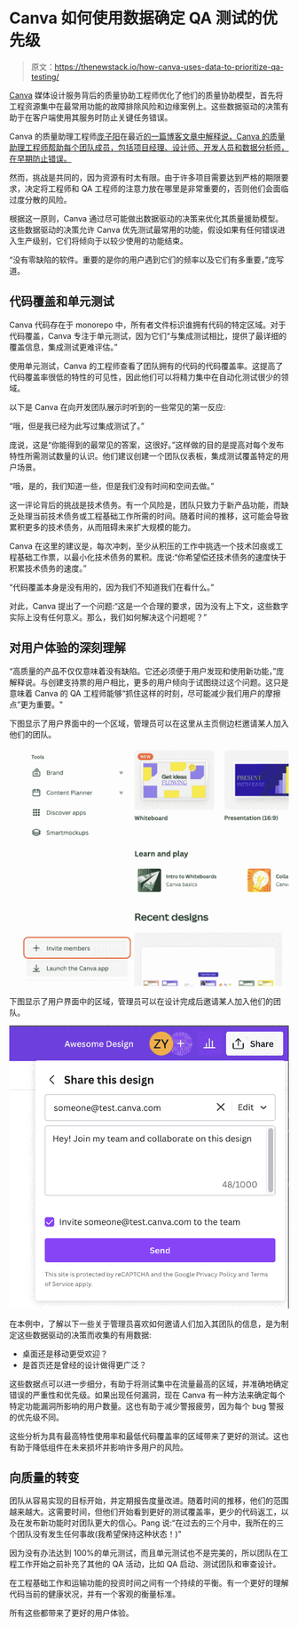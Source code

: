 # Canva 如何使用数据确定 QA 测试的优先级

> 原文：<https://thenewstack.io/how-canva-uses-data-to-prioritize-qa-testing/>

[Canva](https://www.canva.com/) 媒体设计服务背后的质量协助工程师优化了他们的质量协助模型，首先将工程资源集中在最常用功能的故障排除风险和边缘案例上。这些数据驱动的决策有助于在客户端使用其服务时防止关键任务错误。

Canva 的质量助理工程师[庞子阳](https://www.linkedin.com/in/pangzy/)在最近[的一篇博客文章中解释说，Canva 的质量助理工程师帮助每个团队成员，包括项目经理、设计师、开发人员和数据分析师，在早期防止错误。](https://canvatechblog.com/how-we-used-data-to-optimize-our-quality-assistance-model-ae470899c23c)

然而，挑战是共同的，因为资源有时太有限。由于许多项目需要达到严格的期限要求，决定将工程师和 QA 工程师的注意力放在哪里是非常重要的，否则他们会面临过度分散的风险。

根据这一原则，Canva 通过尽可能做出数据驱动的决策来优化其质量援助模型。这些数据驱动的决策允许 Canva 优先测试最常用的功能，假设如果有任何错误进入生产级别，它们将倾向于以较少使用的功能结束。

“没有零缺陷的软件。重要的是你的用户遇到它们的频率以及它们有多重要，”庞写道。

## **代码覆盖和单元测试**

Canva 代码存在于 monorepo 中，所有者文件标识谁拥有代码的特定区域。对于代码覆盖，Canva 专注于单元测试，因为它们“与集成测试相比，提供了最详细的覆盖信息，集成测试更难评估。”

使用单元测试，Canva 的工程师查看了团队拥有的代码的代码覆盖率。这提高了代码覆盖率很低的特性的可见性，因此他们可以将精力集中在自动化测试很少的领域。

以下是 Canva 在向开发团队展示时听到的一些常见的第一反应:

“哦，但是我已经为此写过集成测试了。”

庞说，这是“你能得到的最常见的答案，这很好。”这样做的目的是提高对每个发布特性所需测试数量的认识。他们建议创建一个团队仪表板，集成测试覆盖特定的用户场景。

“哦，是的，我们知道一些，但是我们没有时间和空间去做。”

这一评论背后的挑战是技术债务。有一个风险是，团队只致力于新产品功能，而缺乏处理当前技术债务或工程基础工作所需的时间。随着时间的推移，这可能会导致累积更多的技术债务，从而阻碍未来扩大规模的能力。

Canva 在这里的建议是，每次冲刺，至少从积压的工作中挑选一个技术凹痕或工程基础工作票，以最小化技术债务的累积。庞说:“你希望偿还技术债务的速度快于积累技术债务的速度。”

“代码覆盖本身是没有用的，因为我们不知道我们在看什么。”

对此，Canva 提出了一个问题:“这是一个合理的要求，因为没有上下文，这些数字实际上没有任何意义。那么，我们如何解决这个问题呢？”

## **对用户体验的深刻理解**

“高质量的产品不仅仅意味着没有缺陷。它还必须便于用户发现和使用新功能，”庞解释说。与创建支持票的用户相比，更多的用户倾向于试图绕过这个问题。这只是意味着 Canva 的 QA 工程师能够“抓住这样的时刻，尽可能减少我们用户的摩擦点”更为重要。"

下图显示了用户界面中的一个区域，管理员可以在这里从主页侧边栏邀请某人加入他们的团队。

![](img/c3402fd27979f8198074f17da0b27a8c.png)

下图显示了用户界面中的区域，管理员可以在设计完成后邀请某人加入他们的团队。

![](img/4bdb5dd4f3e990303570eb459d66e87c.png)

在本例中，了解以下一些关于管理员喜欢如何邀请人们加入其团队的信息，是为制定这些数据驱动的决策而收集的有用数据:

*   桌面还是移动更受欢迎？
*   是首页还是曾经的设计做得更广泛？

这些数据点可以进一步细分，有助于将测试集中在流量最高的区域，并准确地确定错误的严重性和优先级。如果出现任何漏洞，现在 Canva 有一种方法来确定每个特定功能漏洞所影响的用户数量。这也有助于减少警报疲劳，因为每个 bug 警报的优先级不同。

这些分析为具有最高特性使用率和最低代码覆盖率的区域带来了更好的测试。这也有助于降低组件在未来损坏并影响许多用户的风险。

## **向质量的转变**

团队从容易实现的目标开始，并定期报告度量改进。随着时间的推移，他们的范围越来越大。这需要时间，但他们开始看到更好的测试覆盖率，更少的代码返工，以及在发布新功能时对团队更大的信心。Pang 说:“在过去的三个月中，我所在的三个团队没有发生任何事故(我希望保持这种状态！)"

因为没有办法达到 100%的单元测试，而且单元测试也不是完美的，所以团队在工程工作开始之前补充了其他的 QA 活动，比如 QA 启动、测试团队和审查设计。

在工程基础工作和运输功能的投资时间之间有一个持续的平衡。有一个更好的理解代码当前的健康状况，并有一个客观的衡量标准。

所有这些都带来了更好的用户体验。

<svg xmlns:xlink="http://www.w3.org/1999/xlink" viewBox="0 0 68 31" version="1.1"><title>Group</title> <desc>Created with Sketch.</desc></svg>